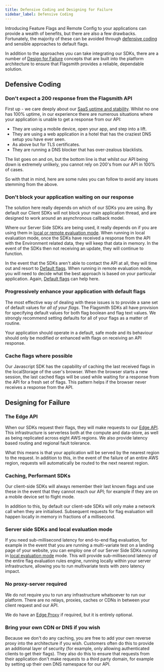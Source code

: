```yaml
---
title: Defensive Coding and Designing for Failure
sidebar_label: Defensive Coding
---
```


Introducing Feature Flags and Remote Config to your applications can provide a wealth of benefits, but there are also a
few drawbacks. Fortunately, the majority of these can be avoided through [defensive coding](#defensive-coding) and
sensible approaches to default flags.

In addition to the approaches you can take integrating our SDKs, there are a number of
[Design for Failure](#designing-for-failure) concepts that are built into the platform architecture to ensure that
Flagsmith provides a reliable, dependable solution.

## Defensive Coding

### Don't expect a 200 response from the Flagsmith API

First up - we care deeply about our [SaaS uptime and stability](https://flagsmith.statuspage.io/). Whilst no one has
100% uptime, in our experience there are numerous situations where your application is unable to get a response from our
API:

- They are using a mobile device, open your app, and step into a lift.
- They are using a web application in a hotel that has the craziest DNS setup you have ever seen.
- As above but for TLS certificates.
- They are running a DNS blocker that has over-zealous blacklists.

The list goes on and on, but the bottom line is that whilst our API being down is extremely unlikely, you cannot rely on
200's from our API in 100% of cases.

So with that in mind, here are some rules you can follow to avoid any issues stemming from the above.

### Don't block your application waiting on our response

The solution here really depends on which of our SDKs you are using. By default our Client SDKs will not block your main
application thread, and are designed to work around an asynchronous callback model.

Where our Server Side SDKs are being used, it really depends on if you are using them in
[local or remote evaluation mode](/clients/overview#networking-model). When running in local evaluation mode, once the
SDKs have received a response from the API with the Environment related data, they will keep that data in memory. In the
event of the SDKs then not receiving an update, they will continue to function.

In the event that the SDKs aren't able to contact the API at all, they will time out and resort to
[Default flags](#rule-2-progressively-enhance-your-application-with-default-flags). When running in remote evaluation
mode, you will need to decide what the best approach is based on your particular application. Again,
[Default flags](#rule-2-progressively-enhance-your-application-with-default-flags) can help here.

### Progressively enhance your application with default flags

The most effective way of dealing with these issues is to provide a sane set of default values for _all of your flags_.
The Flagsmith SDKs all have provision for specifying default values for both flag boolean and flag text values. We
strongly recommend setting defaults for all of your flags as a matter of routine.

Your application should operate in a default, safe mode and its behaviour should only be modified or enhanced with flags
on receiving an API response.

### Cache flags where possible

Our Javascript SDK has the capability of caching the last received flags in the localStorage of the user's browser. When
the browser starts a new session, the last cached flags will be used while waiting for a response from the API for a
fresh set of flags. This pattern helps if the browser never receives a response from the API.

## Designing for Failure

### The Edge API

When our SDKs request their flags, they will make requests to our [Edge API](/advanced-use/edge-api.md). This
infrastructure is serverless both at the compute and data-store, as well as being replicated across eight AWS regions.
We also provide latency based routing and regional fault tolerance.

What this means is that your application will be served by the nearest region to the request. In addition to this, in
the event of the failure of an entire AWS region, requests will automatically be routed to the next nearest region.

### Caching, Performant SDKs

Our client-side SDKs will always remember their last known flags and use these in the event that they cannot reach our
API; for example if they are on a mobile device set to flight mode.

In addition to this, by default our client-sde SDKs will only make a network call when they are initialised. Subsequent
requests for flag evaluation will happen locally in memory in fractions of a millisecond.

### Server side SDKs and local evaluation mode

If you need sub-millisecond latency for end-to-end flag evaluation, for example in the event that you are running a
multi-variate test on a landing page of your website, you can employ one of our Server Side SDKs running in
[local evaluation mode](/clients/overview#local-evaluation) mode. This will provide sub-millisecond latency of the
entire flag evaluation rules engine, running locally within your server infrastructure, allowing you to run multivariate
tests with zero latency impact.

### No proxy-server required

We do not require you to run any infrastructure whatsoever to run our platform. There are no relays, proxies, caches or
CDNs in between your client request and our API.

We do have an [Edge Proxy](/advanced-use/edge-proxy) if required, but it is entirely optional.

### Bring your own CDN or DNS if you wish

Because we don't do any caching, you are free to add your own reverse proxy into the architecture if you wish. Customers
often do this to provide an additional layer of security (for example, only allowing authenticated clients to get their
flags). They also do this to ensure that requests from their application don't make requests to a third party domain,
for example by setting up their own DNS namespace for our API.
